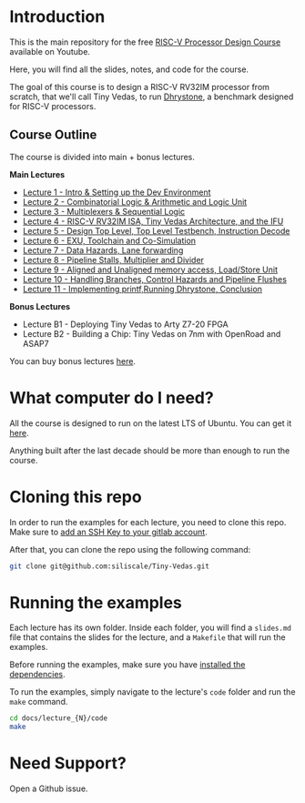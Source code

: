 # Introduction 

This is the main repository for the free [RISC-V Processor Design Course](https://www.youtube.com/playlist?list=PLRDeZtyULZWgMGOpZxxIhsRzCFyqhQ_U8) available on Youtube.

Here, you will find all the slides, notes, and code for the course.

The goal of this course is to design a RISC-V RV32IM processor from scratch, that we'll call Tiny Vedas, to run [Dhrystone](https://github.com/sifive/benchmark-dhrystone), a benchmark designed for RISC-V processors.

## Course Outline

The course is divided into main + bonus lectures.

**Main Lectures**
- [Lecture 1 - Intro & Setting up the Dev Environment](docs/lecture_1/slides.pdf)
- [Lecture 2 - Combinatorial Logic & Arithmetic and Logic Unit](docs/lecture_2/slides.pdf)
- [Lecture 3 - Multiplexers & Sequential Logic](docs/lecture_3/slides.pdf)
- [Lecture 4 - RISC-V RV32IM ISA, Tiny Vedas Architecture, and the IFU](docs/lecture_4/slides.pdf)
- [Lecture 5 - Design Top Level, Top Level Testbench, Instruction Decode](docs/lecture_5/slides.pdf)
- [Lecture 6 - EXU, Toolchain and Co-Simulation](docs/lecture_6/slides.pdf)
- [Lecture 7 - Data Hazards, Lane forwarding](docs/lecture_7/slides.pdf)
- [Lecture 8 - Pipeline Stalls, Multiplier and Divider](docs/lecture_8/slides.pdf)
- [Lecture 9 - Aligned and Unaligned memory access, Load/Store Unit](docs/lecture_9/slides.pdf)
- [Lecture 10 - Handling Branches, Control Hazards and Pipeline Flushes](docs/lecture_10/slides.pdf)
- [Lecture 11 - Implementing printf,Running Dhrystone, Conclusion](docs/lecture_11/slides.pdf)

**Bonus Lectures**
- Lecture B1 - Deploying Tiny Vedas to Arty Z7-20 FPGA
- Lecture B2 - Building a Chip: Tiny Vedas on 7nm with OpenRoad and ASAP7

You can buy bonus lectures [here](https://rv-mastery.com/courses/tiny-vedas-course-add-on).

# What computer do I need?

All the course is designed to run on the latest LTS of Ubuntu. You can get it [here](https://ubuntu.com/download/desktop).

Anything built after the last decade should be more than enough to run the course.

# Cloning this repo

In order to run the examples for each lecture, you need to clone this repo. Make sure to [add an SSH Key to your gitlab account](https://www.theserverside.com/blog/Coffee-Talk-Java-News-Stories-and-Opinions/How-to-configure-GitLab-SSH-keys-for-secure-Git-connections).

After that, you can clone the repo using the following command:

```bash
git clone git@github.com:siliscale/Tiny-Vedas.git
```

# Running the examples

Each lecture has its own folder. Inside each folder, you will find a `slides.md` file that contains the slides for the lecture, and a `Makefile` that will run the examples.

Before running the examples, make sure you have [installed the dependencies](docs/lecture_1/notes.md).

To run the examples, simply navigate to the lecture's `code` folder and run the `make` command.

```bash
cd docs/lecture_{N}/code
make
```

# Need Support?

Open a Github issue.